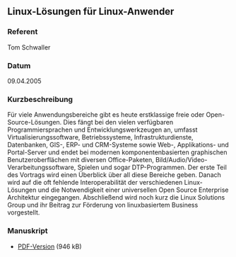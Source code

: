 ## Linux-Lösungen für Linux-Anwender


### Referent
Tom Schwaller

### Datum
09.04.2005

### Kurzbeschreibung
Für viele Anwendungsbereiche gibt es heute erstklassige freie oder
Open-Source-Lösungen. Dies fängt bei den vielen verfügbaren Programmiersprachen
und Entwicklungswerkzeugen an, umfasst Virtualisierungssoftware,
Betriebssysteme, Infrastrukturdienste, Datenbanken, GIS-, ERP- und CRM-Systeme
sowie Web-, Applikations- und Portal-Server und endet bei modernen
komponentenbasierten graphischen Benutzeroberflächen mit diversen
Office-Paketen, Bild/Audio/Video-Verarbeitungssoftware, Spielen und sogar
DTP-Programmen. Der erste Teil des Vortrags wird einen Überblick über all diese
Bereiche geben. Danach wird auf die oft fehlende Interoperabilität der
verschiedenen Linux-Lösungen und die Notwendigkeit einer universellen Open
Source Enterprise Architektur eingegangen. Abschließend wird noch kurz die
Linux Solutions Group und ihr Beitrag zur Förderung von linuxbasiertem Business
vorgestellt.

### Manuskript

* [PDF-Version](/download/Vortraege/Linux_Loesungen.pdf) (946 kB)
